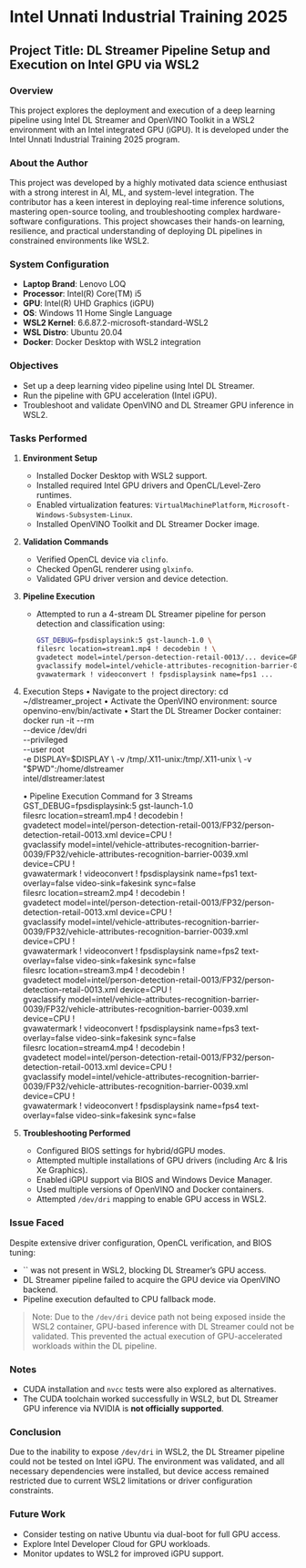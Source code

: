 # Intel Unnati Industrial Training 2025

## Project Title: DL Streamer Pipeline Setup and Execution on Intel GPU via WSL2

### Overview

This project explores the deployment and execution of a deep learning pipeline using Intel DL Streamer and OpenVINO Toolkit in a WSL2 environment with an Intel integrated GPU (iGPU). It is developed under the Intel Unnati Industrial Training 2025 program.

### About the Author

This project was developed by a highly motivated data science enthusiast with a strong interest in AI, ML, and system-level integration. The contributor has a keen interest in deploying real-time inference solutions, mastering open-source tooling, and troubleshooting complex hardware-software configurations. This project showcases their hands-on learning, resilience, and practical understanding of deploying DL pipelines in constrained environments like WSL2.

### System Configuration

* **Laptop Brand**: Lenovo LOQ
* **Processor**: Intel(R) Core(TM) i5
* **GPU**: Intel(R) UHD Graphics (iGPU)
* **OS**: Windows 11 Home Single Language
* **WSL2 Kernel**: 6.6.87.2-microsoft-standard-WSL2
* **WSL Distro**: Ubuntu 20.04
* **Docker**: Docker Desktop with WSL2 integration

### Objectives

* Set up a deep learning video pipeline using Intel DL Streamer.
* Run the pipeline with GPU acceleration (Intel iGPU).
* Troubleshoot and validate OpenVINO and DL Streamer GPU inference in WSL2.

### Tasks Performed

1. **Environment Setup**

   * Installed Docker Desktop with WSL2 support.
   * Installed required Intel GPU drivers and OpenCL/Level-Zero runtimes.
   * Enabled virtualization features: `VirtualMachinePlatform`, `Microsoft-Windows-Subsystem-Linux`.
   * Installed OpenVINO Toolkit and DL Streamer Docker image.

2. **Validation Commands**

   * Verified OpenCL device via `clinfo`.
   * Checked OpenGL renderer using `glxinfo`.
   * Validated GPU driver version and device detection.

3. **Pipeline Execution**

   * Attempted to run a 4-stream DL Streamer pipeline for person detection and classification using:

     ```bash
     GST_DEBUG=fpsdisplaysink:5 gst-launch-1.0 \
     filesrc location=stream1.mp4 ! decodebin ! \
     gvadetect model=intel/person-detection-retail-0013/... device=GPU ! \
     gvaclassify model=intel/vehicle-attributes-recognition-barrier-0039/... device=GPU ! \
     gvawatermark ! videoconvert ! fpsdisplaysink name=fps1 ...
     ```
9. Execution Steps
     •	Navigate to the project directory:
          	 cd ~/dlstreamer_project
     •	Activate the OpenVINO environment:
	          source openvino-env/bin/activate
     •	Start the DL Streamer Docker container:
		 docker run -it --rm \
	        --device /dev/dri \
	        --privileged \
	        --user root \
	        -e DISPLAY=$DISPLAY \
	        -v /tmp/.X11-unix:/tmp/.X11-unix \
  	      -v "$PWD":/home/dlstreamer \
  	       intel/dlstreamer:latest

      •	Pipeline Execution Command for 3 Streams 
               GST_DEBUG=fpsdisplaysink:5 gst-launch-1.0 \
              filesrc location=stream1.mp4 ! decodebin ! \
              gvadetect model=intel/person-detection-retail-0013/FP32/person-detection-retail-0013.xml device=CPU ! \
              gvaclassify model=intel/vehicle-attributes-recognition-barrier-0039/FP32/vehicle-attributes-recognition-barrier-0039.xml device=CPU ! \
              gvawatermark ! videoconvert ! fpsdisplaysink name=fps1 text-overlay=false video-sink=fakesink sync=false \
              filesrc location=stream2.mp4 ! decodebin ! \
              gvadetect model=intel/person-detection-retail-0013/FP32/person-detection-retail-0013.xml device=CPU ! \
              gvaclassify model=intel/vehicle-attributes-recognition-barrier-0039/FP32/vehicle-attributes-recognition-barrier-0039.xml device=CPU ! \
              gvawatermark ! videoconvert ! fpsdisplaysink name=fps2 text-overlay=false video-sink=fakesink sync=false \
              filesrc location=stream3.mp4 ! decodebin ! \
              gvadetect model=intel/person-detection-retail-0013/FP32/person-detection-retail-0013.xml device=CPU ! \
              gvaclassify model=intel/vehicle-attributes-recognition-barrier-0039/FP32/vehicle-attributes-recognition-barrier-0039.xml device=CPU ! \
              gvawatermark ! videoconvert ! fpsdisplaysink name=fps3 text-overlay=false video-sink=fakesink sync=false \
              filesrc location=stream4.mp4 ! decodebin ! \
              gvadetect model=intel/person-detection-retail-0013/FP32/person-detection-retail-0013.xml device=CPU ! \
              gvaclassify model=intel/vehicle-attributes-recognition-barrier-0039/FP32/vehicle-attributes-recognition-barrier-0039.xml device=CPU ! \
              gvawatermark ! videoconvert ! fpsdisplaysink name=fps4 text-overlay=false video-sink=fakesink sync=false

4. **Troubleshooting Performed**

   * Configured BIOS settings for hybrid/dGPU modes.
   * Attempted multiple installations of GPU drivers (including Arc & Iris Xe Graphics).
   * Enabled iGPU support via BIOS and Windows Device Manager.
   * Used multiple versions of OpenVINO and Docker containers.
   * Attempted `/dev/dri` mapping to enable GPU access in WSL2.

### Issue Faced

Despite extensive driver configuration, OpenCL verification, and BIOS tuning:

* \`\` was not present in WSL2, blocking DL Streamer’s GPU access.
* DL Streamer pipeline failed to acquire the GPU device via OpenVINO backend.
* Pipeline execution defaulted to CPU fallback mode.

> Note: Due to the `/dev/dri` device path not being exposed inside the WSL2 container, GPU-based inference with DL Streamer could not be validated. This prevented the actual execution of GPU-accelerated workloads within the DL pipeline.

### Notes

* CUDA installation and `nvcc` tests were also explored as alternatives.
* The CUDA toolchain worked successfully in WSL2, but DL Streamer GPU inference via NVIDIA is **not officially supported**.

### Conclusion

Due to the inability to expose `/dev/dri` in WSL2, the DL Streamer pipeline could not be tested on Intel iGPU. The environment was validated, and all necessary dependencies were installed, but device access remained restricted due to current WSL2 limitations or driver configuration constraints.

### Future Work

* Consider testing on native Ubuntu via dual-boot for full GPU access.
* Explore Intel Developer Cloud for GPU workloads.
* Monitor updates to WSL2 for improved iGPU support.
